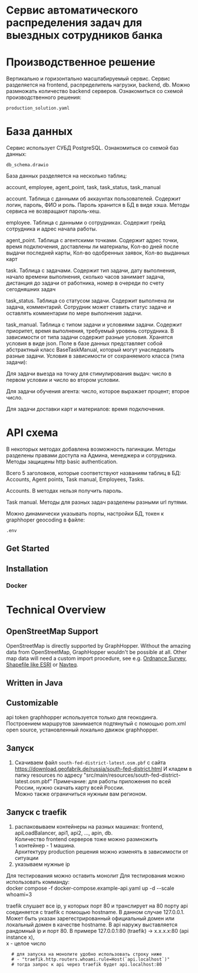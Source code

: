 # Сервис автоматического распределения задач для выездных сотрудников банка

# Производственное решение

Вертикально и горизонтально масштабируемый сервис. Сервис разделяется на frontend, распределитель нагрузки,
backend, db. Можно размножать количество backend серверов. Ознакомиться со схемой производственного решения:

`production_solution.yaml`

# База данных

Сервис использует СУБД PostgreSQL. Ознакомиться со схемой баз данных:

`db_schema.drawio`

База данных разделяется на несколько таблиц: 

account, employee, agent_point, task, task_status, task_manual

account. Таблица с данными об аккаунтах пользователей. Содержит логин, пароль, ФИО и роль. Пароль хранится в БД в виде хэша.
Методы сервиса не возвращают пароль-хеш.

employee. Таблица с данными о сотрудниках. Содержит грейд сотрудника и адрес начала работы.

agent_point. Таблица с агентскими точками. Содержит адрес точки, время подключения, доставлены ли материалы,
Кол-во дней после выдачи последней карты, Кол-во одобренных заявок, Кол-во выданных карт

task. Таблица с задачами. Содержит тип задачи, дату выполнения, начало времени выполнения, 
сколько часов занимает задача, дистанция до задачи от работника, номер в очереди по счету сегодняшних задач

task_status. Таблица со статусом задачи. Содержит выполнена ли задача, комментарий. 
Сотрудник может ставить статус задаче и оставлять комментарии по мере выполнения задачи.

task_manual. Таблица с типом задачи и условиями задачи. Содержит приоритет, время выполнения,
требуемый уровень сотрудника. В зависимости от типа задачи содержит разные условия. Хранятся условия в
виде json. Поле в базе данных представляет собой абстрактный класс BaseTaskManual, 
который могут унаследовать разные задачи. Условия в зависимости от сохраняемого класса (типа задачи):

Для задачи выезда на точку для стимулирования выдач: число в первом условии и число во втором условии.

Для задачи обучения агента: число, которое выражает процент; второе число.

Для задачи доставки карт и материалов: время подключения.

# API схема
В некоторых методах добавлена возможность пагинации.
Методы разделены правами доступа на Админа, менеджера и сотрудника.
Методы защищены http basic authentication.

Всего 5 заголовков, которые соответствуют названиям таблиц в БД:
Accounts, Agent points, Task manual, Employees, Tasks.

Accounts. В методах нельзя получить пароль.

Task manual. Методы для разных задач разделены разными url путями.




Можно динамически указывать порты, настройки БД, токен к graphhoper geocoding в файле:

`.env`


## Get Started


## Installation

### Docker

# Technical Overview

## OpenStreetMap Support

OpenStreetMap is directly supported by GraphHopper. Without the amazing data from
OpenStreetMap, GraphHopper wouldn't be possible at all.
Other map data will need a custom import procedure, see e.g. <a href="https://github.com/graphhopper/graphhopper/issues/277">Ordnance Survey</a>,
<a href="https://github.com/graphhopper/graphhopper-reader-shp">Shapefile like ESRI</a> or <a href="https://github.com/OPTITOOL/morituri">Navteq</a>.

## Written in Java

## Customizable

api token graphhopper используется только для геокодинга. Построением маршрутов занимается подтянутый с
помощью pom.xml open source, установленный локально движок graphhopper.


## Запуск
1) Скачиваем файл `south-fed-district-latest.osm.pbf` с сайта https://download.geofabrik.de/russia/south-fed-district.html
   И кладем в папку resources по адресу "src/main/resources/south-fed-district-latest.osm.pbf"
Примечание: для работы приложения по всей России, нужно скачать карту всей России.  
Можно также ограничиться нужным вам регионом.
## Запуск с traefik
1) распаковываем контейнеры на разных машинах: frontend, apiLoadBalancer, api1, api2, ..., apin, db.  
    Количество frontend серверов тоже можно размножить  
    1 контейнер - 1 машина.  
    Архитектуру production решения можно изменять в зависимости от ситуации 
2) указываем нужные ip

Для тестирования можно оставить монолит
Для тестирования можно использовать комманду:  
   docker compose -f docker-compose.example-api.yaml up -d --scale whoami=3 

traefik слушает все ip, у которых порт 80 и транслирует на 80 порту
api соединяется с traefik с помощью hostname. В данном случае 127.0.0.1. 
Может быть указан зарегестрированный официальный домен или локальный домен
в качестве hostname.
В api наружу выставляется рандомный ip и порт 80.
В примере 127.0.0.1:80 (traefik) -> x.x.x.x:80 (api instance x),  
x - целое число

      # для запуска на монолите удобно использовать строку ниже
      # - "traefik.http.routers.whoami.rule=Host(`api.localhost`)"
      # тогда запрос к api через traefik будет api.localhost:80